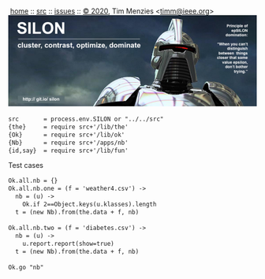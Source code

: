 <a name=top></a><p>       
&nbsp;[home](http://git.io/silon) ::
[src](https://github.com/timm/silon/raw/master/src) ::
[issues](http://git.io/silon) ::
<a href="https://github.com/timm/silon/raw/master/raw/master/LICENSE.md">&copy; 2020</a>,
Tim Menzies
<<a href="mailto:timm@ieee.org">timm&commat;ieee.org</a>>
<br>
[<img width=900 src="https://github.com/timm/silon/raw/master/etc/img/banner.jpg">](http://git.io/silon)<br>


    src       = process.env.SILON or "../../src"
    {the}     = require src+'/lib/the'
    {Ok}      = require src+'/lib/ok'
    {Nb}      = require src+'/apps/nb'
    {id,say}  = require src+'/lib/fun'

Test cases

    Ok.all.nb = {}
    Ok.all.nb.one = (f = 'weather4.csv') ->
      nb = (u) ->
        Ok.if 2==Object.keys(u.klasses).length
      t = (new Nb).from(the.data + f, nb)

    Ok.all.nb.two = (f = 'diabetes.csv') ->
      nb = (u) ->
        u.report.report(show=true)
      t = (new Nb).from(the.data + f, nb)

    Ok.go "nb"
